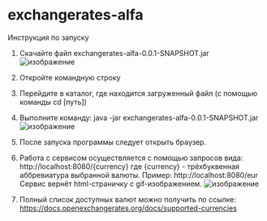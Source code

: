 # exchangerates-alfa
 Инструкция по запуску

1. Скачайте файл exchangerates-alfa-0.0.1-SNAPSHOT.jar
![изображение](https://user-images.githubusercontent.com/107584204/174689347-9f684b9e-4721-4806-a41c-4ce23d80b793.png)

3. Откройте командную строку
5. Перейдите в каталог, где находится загруженный файл (с помощью команды cd [путь])
6. Выполните команду: java -jar exchangerates-alfa-0.0.1-SNAPSHOT.jar
![изображение](https://user-images.githubusercontent.com/107584204/174689283-87b050fb-2e4f-49db-b6ab-e64b1ea8e697.png)


8. После запуска программы следует открыть браузер. 
9. Работа с сервисом осуществляется с помощью запросов вида:
 http://localhost:8080/{currency}
где {currency} - трёхбуквенная аббревиатура выбранной валюты.
Пример: http://localhost:8080/eur
Сервис вернёт html-страничку с gif-изображением.
![изображение](https://user-images.githubusercontent.com/107584204/174689465-0b525443-df52-4db3-a16a-6a1c1aaba05b.png)


7. Полный список доступных валют можно получить по ссылке: https://docs.openexchangerates.org/docs/supported-currencies
